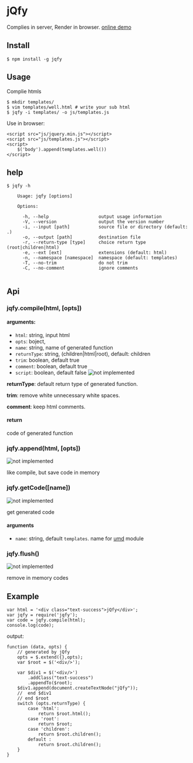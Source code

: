 jQfy
====

Complies in server, Render in browser. [online demo](http://smmoosavi.github.io/jqfy/demo)

Install
-------

```
$ npm install -g jqfy
```

Usage
-----

Complie htmls

```
$ mkdir templates/
$ vim templates/well.html # write your sub html
$ jqfy -i templates/ -o js/templates.js
```

Use in browser:
 
```
<script src="js/jquery.min.js"></script>
<script src="js/templates.js"></script>
<script>
    $('body').append(templates.well())
</script>
```

help
----

```
$ jqfy -h
  
    Usage: jqfy [options]
  
    Options:
  
      -h, --help                   output usage information
      -V, --version                output the version number
      -i, --input [path]           source file or directory (default: .)
      -o, --output [path]          destination file
      -r, --return-type [type]     choice return type (root|children|html)
      -e, --ext [ext]              extensions (default: html)
      -n, --namespace [namespace]  namespace (default: templates)
      -T, --no-trim                do not trim
      -C, --no-comment             ignore comments
  
```

Api
---

### jqfy.compile(html, [opts])

#### arguments: 

* `html`: string, input html
* `opts`: boject,
 * `name`: string, name of generated function
 * `returnType`: string, (children|html|root), default: children 
 * `trim`: boolean, default true
 * `comment`: boolean, default true
 * `script`: boolean, default false ![not implemented][TODO:not-implemented]

**returnType**: default return type of generated function.

**trim**: remove white unnecessary white spaces.

**comment**: keep html comments.

#### return

code of generated function

### jqfy.append(html, [opts])

![not implemented][TODO:not-implemented]

like compile, but save code in memory

### jqfy.getCode([name])

![not implemented][TODO:not-implemented]

get generated code

#### arguments

* `name`: string, default `templates`. name for [umd](https://github.com/umdjs/umd) module

### jqfy.flush()

![not implemented][TODO:not-implemented]

remove in memory codes

Example
-------
```
var html = '<div class="text-success">jQfy</div>';
var jqfy = require('jqfy');
var code = jqfy.compile(html);
console.log(code);
```

output:

```
function (data, opts) {
    // generated by jQfy
    opts = $.extend({},opts);
    var $root = $('<div/>');
    
    var $div1 = $('<div/>')
        .addClass("text-success")
        .appendTo($root);
    $div1.append(document.createTextNode("jQfy"));
    //  end $div1
    // end $root
    switch (opts.returnType) {
        case 'html':
            return $root.html();
        case 'root':
            return $root;
        case 'children':
            return $root.children();
        default :
            return $root.children();
    }
}
```

[TODO:not-implemented]: http://img.shields.io/badge/TODO-not%20implemented-yellow.svg "implemented"